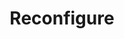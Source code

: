 ---
title: Reconfigure
menu:
  docs_{{ .version }}:
    identifier: reconfigure
    name: Reconfigure
    parent: mc-memcached-guides
    weight: 46
menu_name: docs_{{ .version }}
---